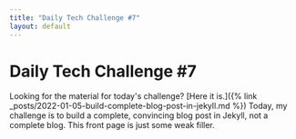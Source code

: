 ```yaml
---
title: "Daily Tech Challenge #7"
layout: default
---
```


# Daily Tech Challenge #7

Looking for the material for today's challenge? [Here it is.]({% link _posts/2022-01-05-build-complete-blog-post-in-jekyll.md %}) Today, my challenge is to build a complete, convincing blog post in Jekyll, not a complete blog. This
front page is just some weak filler.
